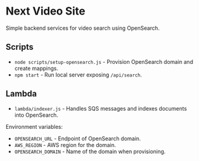 # Next Video Site

Simple backend services for video search using OpenSearch.

## Scripts

- `node scripts/setup-opensearch.js` - Provision OpenSearch domain and create mappings.
- `npm start` - Run local server exposing `/api/search`.

## Lambda

- `lambda/indexer.js` - Handles SQS messages and indexes documents into OpenSearch.

Environment variables:

- `OPENSEARCH_URL` - Endpoint of OpenSearch domain.
- `AWS_REGION` - AWS region for the domain.
- `OPENSEARCH_DOMAIN` - Name of the domain when provisioning.
